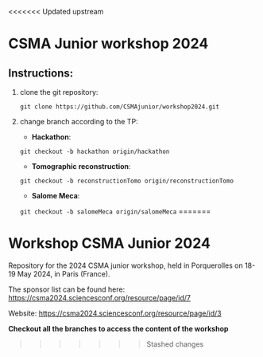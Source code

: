 <<<<<<< Updated upstream
# CSMA Junior workshop 2024

## Instructions:
1. clone the git repository:

    `git clone https://github.com/CSMAjunior/workshop2024.git`

2. change branch according to the TP:
    - **Hackathon**: 

    `git checkout -b hackathon origin/hackathon`
    
    - **Tomographic reconstruction**: 

    `git checkout -b reconstructionTomo origin/reconstructionTomo`
    
    - **Salome Meca**: 

    `git checkout -b salomeMeca origin/salomeMeca`
=======
# Workshop CSMA Junior 2024

Repository for the 2024 CSMA junior workshop, held in Porquerolles on 18-19 May 2024, in Paris (France).

The sponsor list can be found here: https://csma2024.sciencesconf.org/resource/page/id/7

Website: https://csma2024.sciencesconf.org/resource/page/id/3

**Checkout all the branches to access the content of the workshop**
>>>>>>> Stashed changes
